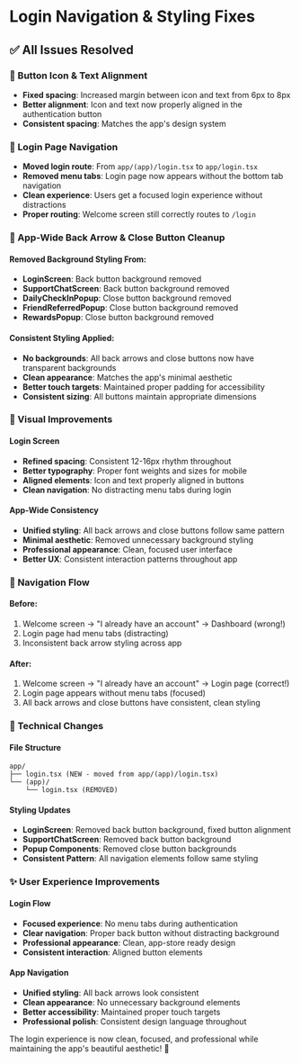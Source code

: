 # Login Navigation & Styling Fixes

## ✅ **All Issues Resolved**

### **🔧 Button Icon & Text Alignment**
- **Fixed spacing**: Increased margin between icon and text from 6px to 8px
- **Better alignment**: Icon and text now properly aligned in the authentication button
- **Consistent spacing**: Matches the app's design system

### **📱 Login Page Navigation**
- **Moved login route**: From `app/(app)/login.tsx` to `app/login.tsx`
- **Removed menu tabs**: Login page now appears without the bottom tab navigation
- **Clean experience**: Users get a focused login experience without distractions
- **Proper routing**: Welcome screen still correctly routes to `/login`

### **🎨 App-Wide Back Arrow & Close Button Cleanup**

#### **Removed Background Styling From:**
- **LoginScreen**: Back button background removed
- **SupportChatScreen**: Back button background removed  
- **DailyCheckInPopup**: Close button background removed
- **FriendReferredPopup**: Close button background removed
- **RewardsPopup**: Close button background removed

#### **Consistent Styling Applied:**
- **No backgrounds**: All back arrows and close buttons now have transparent backgrounds
- **Clean appearance**: Matches the app's minimal aesthetic
- **Better touch targets**: Maintained proper padding for accessibility
- **Consistent sizing**: All buttons maintain appropriate dimensions

### **🎯 Visual Improvements**

#### **Login Screen**
- **Refined spacing**: Consistent 12-16px rhythm throughout
- **Better typography**: Proper font weights and sizes for mobile
- **Aligned elements**: Icon and text properly aligned in buttons
- **Clean navigation**: No distracting menu tabs during login

#### **App-Wide Consistency**
- **Unified styling**: All back arrows and close buttons follow same pattern
- **Minimal aesthetic**: Removed unnecessary background styling
- **Professional appearance**: Clean, focused user interface
- **Better UX**: Consistent interaction patterns throughout app

### **📱 Navigation Flow**

#### **Before:**
1. Welcome screen → "I already have an account" → Dashboard (wrong!)
2. Login page had menu tabs (distracting)
3. Inconsistent back arrow styling across app

#### **After:**
1. Welcome screen → "I already have an account" → Login page (correct!)
2. Login page appears without menu tabs (focused)
3. All back arrows and close buttons have consistent, clean styling

### **🔧 Technical Changes**

#### **File Structure**
```
app/
├── login.tsx (NEW - moved from app/(app)/login.tsx)
└── (app)/
    └── login.tsx (REMOVED)
```

#### **Styling Updates**
- **LoginScreen**: Removed back button background, fixed button alignment
- **SupportChatScreen**: Removed back button background
- **Popup Components**: Removed close button backgrounds
- **Consistent Pattern**: All navigation elements follow same styling

### **✨ User Experience Improvements**

#### **Login Flow**
- **Focused experience**: No menu tabs during authentication
- **Clear navigation**: Proper back button without distracting background
- **Professional appearance**: Clean, app-store ready design
- **Consistent interaction**: Aligned button elements

#### **App Navigation**
- **Unified styling**: All back arrows look consistent
- **Clean appearance**: No unnecessary background elements
- **Better accessibility**: Maintained proper touch targets
- **Professional polish**: Consistent design language throughout

The login experience is now clean, focused, and professional while maintaining the app's beautiful aesthetic! 🎉
